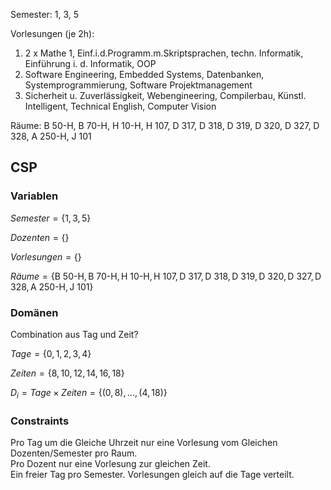 Semester: 1, 3, 5  
  
Vorlesungen (je 2h): 
1. 2 x Mathe 1, Einf.i.d.Programm.m.Skriptsprachen, techn. Informatik, Einführung i. d. Informatik, OOP
2. Software Engineering, Embedded Systems, Datenbanken, Systemprogrammierung, Software Projektmanagement 
3. Sicherheit u. Zuverlässigkeit, Webengineering, Compilerbau, Künstl. Intelligent, Technical English, Computer Vision  
  
Räume: B 50-H, B 70-H, H 10-H, H 107, D 317, D 318, D 319, D 320, D 327, D 328, A 250-H, J 101  

## CSP
### Variablen
$Semester = \{1, 3, 5\}$

$Dozenten = \{\}$ 

$Vorlesungen = \{\}$

$Räume = \{\text{B 50-H}, \text{B 70-H}, \text{H 10-H}, \text{H 107}, \text{D 317}, \text{D 318}, \text{D 319}, \text{D 320}, \text{D 327}, \text{D 328}, \text{A 250-H}, \text{J 101} \}$ 
### Domänen
Combination aus Tag und Zeit?  

$Tage = \{0, 1, 2, 3, 4\}$ 

$Zeiten = \{8, 10, 12, 14, 16, 18\}$ 

$D_i = Tage \times Zeiten = \{(0, 8), ..., (4, 18)\}$
### Constraints
Pro Tag um die Gleiche Uhrzeit nur eine Vorlesung vom Gleichen Dozenten/Semester pro Raum.   
Pro Dozent nur eine Vorlesung zur gleichen Zeit.  
Ein freier Tag pro Semester.
Vorlesungen gleich auf die Tage verteilt.
